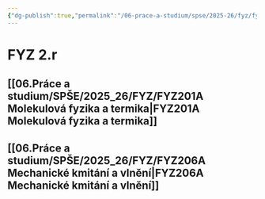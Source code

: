 ```yaml
---
{"dg-publish":true,"permalink":"/06-prace-a-studium/spse/2025-26/fyz/fyz-rozcestnik/","created":"2025-09-05T01:54:56.658+02:00","updated":"2025-09-09T12:08:48.120+02:00"}
---
```


# FYZ 2.r
## [[06.Práce a studium/SPŠE/2025_26/FYZ/FYZ201A Molekulová fyzika a termika\|FYZ201A Molekulová fyzika a termika]]
## [[06.Práce a studium/SPŠE/2025_26/FYZ/FYZ206A Mechanické kmitání a vlnění\|FYZ206A Mechanické kmitání a vlnění]]
